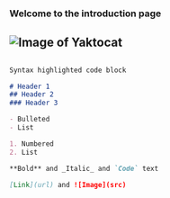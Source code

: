 ### Welcome to the introduction page

## ![Image of Yaktocat](https://github.com/yazhou2019/introduction/blob/master/image/cui1.png)


## 


```markdown
Syntax highlighted code block

# Header 1
## Header 2
### Header 3

- Bulleted
- List

1. Numbered
2. List

**Bold** and _Italic_ and `Code` text

[Link](url) and ![Image](src)
```

